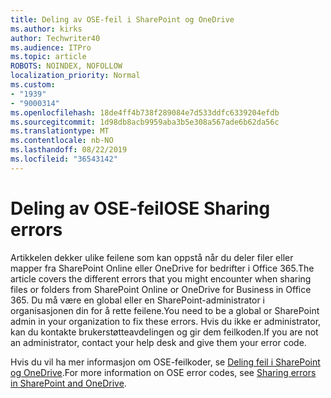 ```yaml
---
title: Deling av OSE-feil i SharePoint og OneDrive
ms.author: kirks
author: Techwriter40
ms.audience: ITPro
ms.topic: article
ROBOTS: NOINDEX, NOFOLLOW
localization_priority: Normal
ms.custom:
- "1939"
- "9000314"
ms.openlocfilehash: 18de4ff4b738f289084e7d533ddfc6339204efdb
ms.sourcegitcommit: 1d98db8acb9959aba3b5e308a567ade6b62da56c
ms.translationtype: MT
ms.contentlocale: nb-NO
ms.lasthandoff: 08/22/2019
ms.locfileid: "36543142"
---
```

# <a name="ose-sharing-errors"></a><span data-ttu-id="c4511-102">Deling av OSE-feil</span><span class="sxs-lookup"><span data-stu-id="c4511-102">OSE Sharing errors</span></span>

<span data-ttu-id="c4511-103">Artikkelen dekker ulike feilene som kan oppstå når du deler filer eller mapper fra SharePoint Online eller OneDrive for bedrifter i Office 365.</span><span class="sxs-lookup"><span data-stu-id="c4511-103">The article covers the different errors that you might encounter when sharing files or folders from SharePoint Online or OneDrive for Business in Office 365.</span></span> <span data-ttu-id="c4511-104">Du må være en global eller en SharePoint-administrator i organisasjonen din for å rette feilene.</span><span class="sxs-lookup"><span data-stu-id="c4511-104">You need to be a global or SharePoint admin in your organization to fix these errors.</span></span> <span data-ttu-id="c4511-105">Hvis du ikke er administrator, kan du kontakte brukerstøtteavdelingen og gir dem feilkoden.</span><span class="sxs-lookup"><span data-stu-id="c4511-105">If you are not an administrator, contact your help desk and give them your error code.</span></span>

<span data-ttu-id="c4511-106">Hvis du vil ha mer informasjon om OSE-feilkoder, se [Deling feil i SharePoint og OneDrive](https://docs.microsoft.com/sharepoint/sharepoint-onedrive-error-message).</span><span class="sxs-lookup"><span data-stu-id="c4511-106">For more information on OSE error codes, see [Sharing errors in SharePoint and OneDrive](https://docs.microsoft.com/sharepoint/sharepoint-onedrive-error-message).</span></span>
